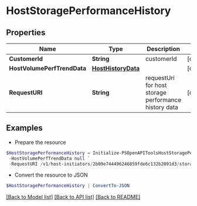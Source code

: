 # HostStoragePerformanceHistory
## Properties

Name | Type | Description | Notes
------------ | ------------- | ------------- | -------------
**CustomerId** | **String** | customerId | [optional] 
**HostVolumePerfTrendData** | [**HostHistoryData**](HostHistoryData.md) |  | [optional] 
**RequestURI** | **String** | requestUri for host storage performance history data | [optional] 

## Examples

- Prepare the resource
```powershell
$HostStoragePerformanceHistory = Initialize-PSOpenAPIToolsHostStoragePerformanceHistory  -CustomerId string `
 -HostVolumePerfTrendData null `
 -RequestURI /v1/host-initiators/2b09e744496246859fde6c132b2091d3/storage-performance-history
```

- Convert the resource to JSON
```powershell
$HostStoragePerformanceHistory | ConvertTo-JSON
```

[[Back to Model list]](../README.md#documentation-for-models) [[Back to API list]](../README.md#documentation-for-api-endpoints) [[Back to README]](../README.md)

